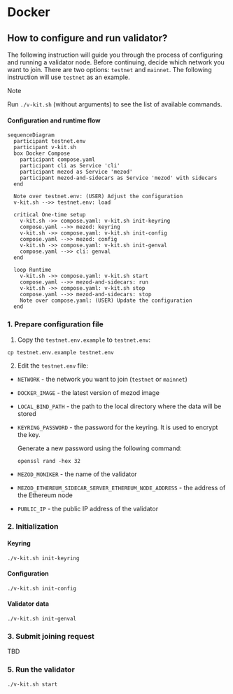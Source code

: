 # Docker

## How to configure and run validator?

The following instruction will guide you through the process of configuring
and running a validator node. Before continuing, decide which network you want
to join. There are two options: `testnet` and `mainnet`. The following
instruction will use `testnet` as an example.

> [!NOTE]
> Run `./v-kit.sh` (without arguments) to see the list of available commands.

#### Configuration and runtime flow

```mermaid
sequenceDiagram
  participant testnet.env
  participant v-kit.sh
  box Docker Compose
    participant compose.yaml
    participant cli as Service 'cli'
    participant mezod as Service 'mezod'
    participant mezod-and-sidecars as Service 'mezod' with sidecars
  end

  Note over testnet.env: (USER) Adjust the configuration
  v-kit.sh -->> testnet.env: load

  critical One-time setup
    v-kit.sh ->> compose.yaml: v-kit.sh init-keyring
    compose.yaml -->> mezod: keyring
    v-kit.sh ->> compose.yaml: v-kit.sh init-config
    compose.yaml -->> mezod: config
    v-kit.sh ->> compose.yaml: v-kit.sh init-genval
    compose.yaml -->> cli: genval
  end

  loop Runtime
    v-kit.sh ->> compose.yaml: v-kit.sh start
    compose.yaml -->> mezod-and-sidecars: run
    v-kit.sh ->> compose.yaml: v-kit.sh stop
    compose.yaml -->> mezod-and-sidecars: stop
    Note over compose.yaml: (USER) Update the configuration
  end
```

### 1. Prepare configuration file

1. Copy the `testnet.env.example` to `testnet.env`:

```shell
cp testnet.env.example testnet.env
```

2. Edit the `testnet.env` file:

* `NETWORK` - the network you want to join (`testnet` or `mainnet`)
* `DOCKER_IMAGE` - the latest version of mezod image
* `LOCAL_BIND_PATH` - the path to the local directory where the data will be stored
* `KEYRING_PASSWORD` - the password for the keyring. It is used to encrypt the key.

  Generate a new password using the following command:

  ```shell
  openssl rand -hex 32
  ```

* `MEZOD_MONIKER` - the name of the validator
* `MEZOD_ETHEREUM_SIDECAR_SERVER_ETHEREUM_NODE_ADDRESS` - the address of the Ethereum node
* `PUBLIC_IP` - the public IP address of the validator

### 2. Initialization

#### Keyring

```shell
./v-kit.sh init-keyring
```

#### Configuration

```shell
./v-kit.sh init-config
```

#### Validator data

```shell
./v-kit.sh init-genval
```

### 3. Submit joining request

TBD

### 5. Run the validator

```shell
./v-kit.sh start
```
